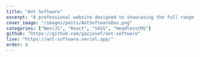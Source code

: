 ```yaml
---
title: "Ant Software"
excerpt: "A professional website designed to showcasing the full range of services of Ant Software. The website is connected to a Headless CMS - Sanity.Io"
cover_image: "/images/posts/AntSoftwareDev.png"
categories: ["NextJS", "React", "SASS", "HeadlessCMS"]
github: "https://github.com/gazjosef/ant-software"
live: "https://ant-software.vercel.app/"
order: 4
---
```

